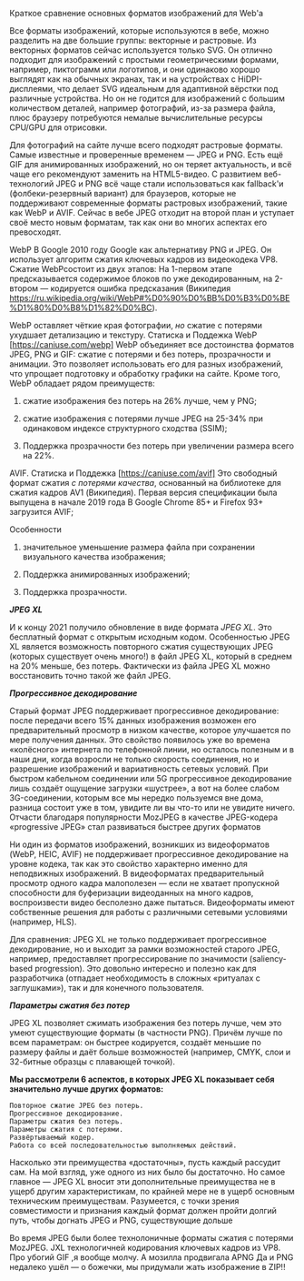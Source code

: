 Краткое сравнение основных форматов изображений для Web'a

Все форматы изображений, которые используются в вебе, можно разделить на две большие группы: векторные и растровые. Из векторных форматов сейчас используется только SVG. Он отлично подходит для изображений с простыми геометрическими формами, например, пиктограмм или логотипов, и они одинаково хорошо выглядят как на обычных экранах, так и на устройствах с HiDPI-дисплеями, что делает SVG идеальным для адаптивной вёрстки под различные устройства. Но он не годится для изображений с большим количеством деталей, например фотографий, из-за размера файла, плюс браузеру потребуются немалые вычислительные ресурсы CPU/GPU для отрисовки.


Для фотографий на сайте лучше всего подходят растровые форматы. Самые известные и проверенные временем — JPEG и PNG. Есть ещё GIF для анимированных изображений, но он теряет актуальность, и всё чаще его рекомендуют заменить на HTML5-видео. 
С развитием веб-технологий JPEG и PNG всё чаще стали использоваться как fallback'и (фолбеки-резервный вариант) для браузеров, которые не поддерживают современные форматы растровых изображений, такие как WebP и AVIF. 
Сейчас в вебе JPEG отходит на второй план и уступает своё место новым форматам, так как они во многих аспектах его превосходят.

WebP В Google 2010 году Google как альтернативу PNG и JPEG. Он использует алгоритм сжатия ключевых кадров из видеокодека VP8.
Сжатие WebPсостоит из двух этапов: На 1-первом этапе предсказывается содержимое блоков по уже декодированным, на 2-втором — кодируется ошибка предсказания (Википедия https://ru.wikipedia.org/wiki/WebP#%D0%90%D0%BB%D0%B3%D0%BE%D1%80%D0%B8%D1%82%D0%BC).

WebP оставляет чёткие края фотографии, *но* сжатие с потерями ухудшает детализацию и текстуру. 
Статиска и Поддежка WebP [https://caniuse.com/webp] 
WebP объединяет все достоинства форматов JPEG, PNG и GIF: сжатие с потерями и без потерь, прозрачности и анимации. Это позволяет использовать его для разных изображений, что упрощает подготовку и обработку графики на сайте. 
Кроме того, WebP обладает рядом преимуществ:

   1) сжатие изображения без потерь на 26% лучше, чем у PNG;

   2) сжатие изображения с потерями лучше JPEG на 25-34% при одинаковом индексе структурного сходства (SSIM);

   3) Поддержка прозрачности без потерь при увеличении размера всего на 22%.

AVIF. Статиска и Поддежка [https://caniuse.com/avif]
Это свободный формат сжатия *с потерями качества*, основанный на библиотеке для сжатия кадров AV1 (Википедия). Первая версия спецификации была выпущена в начале 2019 года
    В Google Chrome 85+ и Firefox 93+ загрузится AVIF;

Особенности
 1) значительное уменьшение размера файла при сохранении визуального качества изображения;

 2) Поддержка анимированных изображений;

 3)  Поддержка прозрачности.

***JPEG XL***

И к концу 2021 получило обновление в виде формата *JPEG XL*. Это бесплатный формат с открытым исходным кодом.
Особенностью JPEG XL является возможность повторного сжатия существующих JPEG (которых существует очень много!) в файл JPEG XL, который в среднем на 20% меньше, без потерь. 
Фактически из файла JPEG XL можно восстановить точно такой же файл JPEG.

***Прогрессивное декодирование***

Старый формат JPEG поддерживает прогрессивное декодирование: после передачи всего 15% данных изображения возможен его предварительный просмотр в низком качестве, которое улучшается по мере получения данных. 
Это свойство появилось уже во времена «колёсного» интернета по телефонной линии, но осталось полезным и в наши дни, когда возросли не только скорость соединения, но и разрешение изображений и вариативность сетевых условий. При быстром кабельном соединении или 5G прогрессивное декодирование лишь создаёт ощущение загрузки «шустрее», а вот на более слабом 3G-соединении, которым все мы нередко пользуемся вне дома, разница состоит уже в том, увидите ли вы что-то или не увидите ничего.
Отчасти благодаря популярности MozJPEG в качестве JPEG-кодера «progressive JPEG» стал развиваться быстрее других форматов

Ни один из форматов изображений, возникших из видеоформатов (WebP, HEIC, AVIF) не поддерживает прогрессивное декодирование на уровне кодека, так как это свойство характерно именно для неподвижных изображений. В видеоформатах предварительный просмотр одного кадра малополезен — если не хватает пропускной способности для буферизации видеоданных на много кадров, воспроизвести видео бесполезно даже пытаться. Видеоформаты имеют собственные решения для работы с различными сетевыми условиями (например, HLS).

Для сравнения: JPEG XL не только поддерживает прогрессивное декодирование, но и выходит за рамки возможностей старого JPEG, например, предоставляет прогрессирование по значимости (saliency-based progression). Это довольно интересно и полезно как для разработчика (отпадает необходимость в сложных «ритуалах с заглушками»), так и для конечного пользователя.


***Параметры сжатия без потер***

JPEG XL позволяет сжимать изображения без потерь лучше, чем это умеют существующие форматы (в частности PNG). Причём лучше по всем параметрам: он быстрее кодируется, создаёт меньшие по размеру файлы и даёт больше возможностей (например, CMYK, слои и 32-битные образцы с плавающей точкой). 

**Мы рассмотрели 6 аспектов, в которых JPEG XL показывает себя значительно лучше других форматов:**

    Повторное сжатие JPEG без потерь.
    Прогрессивное декодирование.
    Параметры сжатия без потерь.
    Параметры сжатия с потерями.
    Развёртываемый кодер.
    Работа со всей последовательностью выполняемых действий.


Насколько эти преимущества «достаточны», пусть каждый рассудит сам. На мой взгляд, уже одного из них было бы достаточно. Но самое главное — JPEG XL вносит эти дополнительные преимущества не в ущерб другим характеристикам, по крайней мере не в ущерб основным техническим преимуществам. Разумеется, с точки зрения совместимости и признания каждый формат должен пройти долгий путь, чтобы догнать JPEG и PNG, существующие дольше


Во время JPEG были более технолоничные форматы сжатия с потерями MozJPEG. JXL технологичней кодирования ключевых кадров из VP8. 
Про убогий GIF ,я вообще молчу. А мозилла продвигала APNG
Да и PNG недалеко ушёл — о божечки, мы придумали жать изображение в ZIP!! 
